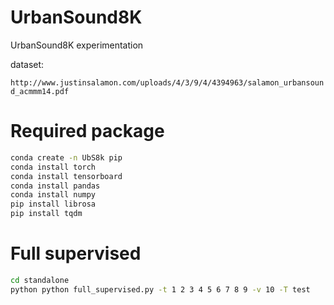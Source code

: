 # UrbanSound8K
UrbanSound8K experimentation

dataset:

`http://www.justinsalamon.com/uploads/4/3/9/4/4394963/salamon_urbansound_acmmm14.pdf`

# Required package
```bash
conda create -n UbS8k pip
conda install torch
conda install tensorboard
conda install pandas
conda install numpy
pip install librosa
pip install tqdm
```

# Full supervised
```bash
cd standalone
python python full_supervised.py -t 1 2 3 4 5 6 7 8 9 -v 10 -T test
```